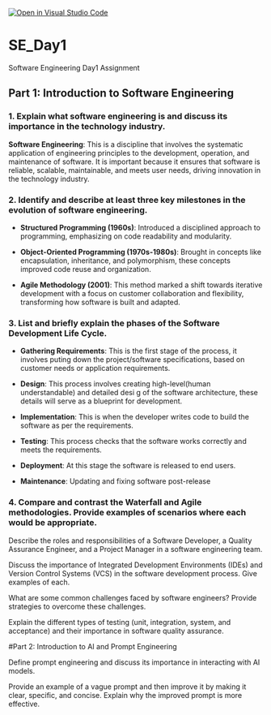 [![Open in Visual Studio Code](https://classroom.github.com/assets/open-in-vscode-2e0aaae1b6195c2367325f4f02e2d04e9abb55f0b24a779b69b11b9e10269abc.svg)](https://classroom.github.com/online_ide?assignment_repo_id=15570757&assignment_repo_type=AssignmentRepo)
# SE_Day1
Software Engineering Day1 Assignment

## Part 1: Introduction to Software Engineering

### 1. Explain what software engineering is and discuss its importance in the technology industry.

**Software Engineering**: This is a discipline that involves the systematic application of engineering principles to the development, operation, and maintenance of software. It is important because it ensures that software is reliable, scalable, maintainable, and meets user needs, driving innovation in the technology industry.


### 2. Identify and describe at least three key milestones in the evolution of software engineering.

- **Structured Programming (1960s)**: Introduced a disciplined approach to programming, emphasizing on code readability and modularity.

- **Object-Oriented Programming (1970s-1980s)**: Brought in concepts like encapsulation, inheritance, and polymorphism, these concepts improved code reuse and organization.

- **Agile Methodology (2001)**: This method marked a shift towards iterative development with a focus on customer collaboration and flexibility, transforming how software is built and adapted.


### 3. List and briefly explain the phases of the Software Development Life Cycle.

- **Gathering Requirements**: This is the first stage of the process, it involves puting down the project/software specifications, based on customer needs or application requirements.

- **Design**: This process involves creating high-level(human understandable) and detailed desi g of the software architecture, these details will serve as a blueprint for development.

- **Implementation**: This is when the developer writes code to build the software as per the requirements.

- **Testing**: This process checks that the software works correctly and meets the requirements.

- **Deployment**: At this stage the software is released to end users.

- **Maintenance**: Updating and fixing software post-release

### 4. Compare and contrast the Waterfall and Agile methodologies. Provide examples of scenarios where each would be appropriate.


Describe the roles and responsibilities of a Software Developer, a Quality Assurance Engineer, and a Project Manager in a software engineering team.


Discuss the importance of Integrated Development Environments (IDEs) and Version Control Systems (VCS) in the software development process. Give examples of each.


What are some common challenges faced by software engineers? Provide strategies to overcome these challenges.


Explain the different types of testing (unit, integration, system, and acceptance) and their importance in software quality assurance.


#Part 2: Introduction to AI and Prompt Engineering


Define prompt engineering and discuss its importance in interacting with AI models.


Provide an example of a vague prompt and then improve it by making it clear, specific, and concise. Explain why the improved prompt is more effective.
